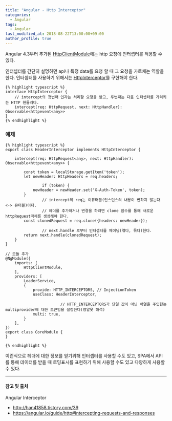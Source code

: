 ```yaml
---
title: "Angular - Http Interceptor"
categories: 
  - Angular
tags:
  - Angular
last_modified_at: 2018-08-22T13:00:00+09:00
author_profile: true
---
```

Angular 4.3부터 추가된 [HttpClientModule](https://angular.io/api/common/http/HttpClientModule)에는 http 요청에 인터셉터를 적용할 수 있다.

인터셉터를 간단히 설명하면 api나 특정 data를 요청 할 때 그 요청을 가로채는 역할을 한다. 인터셉터를 사용하기 위해서는 [HttpInterceptor](https://angular.io/api/common/http/HttpInterceptor)를 구현해야 한다.

    {% highlight typescript %}
    interface HttpInterceptor {
        // intercept의 첫번째 인자는 처리할 요청을 받고, 두번째는 다음 인터셉터를 가리키는 HTTP 핸들러다.
        intercept(req: HttpRequest, next: HttpHandler): Observable<httpevent<any>>
    }
    {% endhighlight %}

### 예제

    {% highlight typescript %}
    export class HeaderInterceptor implements HttpInterceptor {

        intercept(req: HttpRequest<any>, next: HttpHandler): Observable<httpevent<any>> {

            const token = localStorage.getItem('token');
            let newHeader: HttpHeaders = req.headers;
            
                    if (token) {
                newHeader = newHeader.set('X-Auth-Token', token);
            }
                    // intercept의 req는 이뮤터블(인스턴스의 내용이 변하지 않는다 <-> 뮤터블)이다.
                    // 헤더를 추가하거나 변경을 하려면 clone 함수를 통해 새로운 httpRequest객체를 생성해야 한다.
            const clonedRequest = req.clone({headers: newHeader});

                    // next.handle 로부터 인터셉터를 체이닝(엮다, 묶다)한다.
            return next.handle(clonedRequest); 
        }
    }

    // 모듈 추가
    @NgModule({
        imports: [
            HttpClientModule,
        ],
        providers: [
            LoaderService,
            {
                provide: HTTP_INTERCEPTORS, // InjectionToken
                useClass: HeaderInterceptor,

                            // HTTP_INTERCEPTORS가 단일 값이 아닌 배열을 주입한는 multiprovider에 대한 토큰임을 설정한다(영알못 해석)
                multi: true,
            }
        ],
    })
    export class CoreModule {
    }

    {% endhighlight %}

이런식으로 헤더에 대한 정보를 얻기위해 인터셉터를 사용할 수도 있고, SPA에서 API를 통해 데이터를 받을 때 로딩표시를 표현하기 위해 사용할 수도 있고 다양하게 사용할 수 있다.


---
#### 참고 및 출처

Angular Interceptor

- http://han41858.tistory.com/39
- https://angular.io/guide/http#intercepting-requests-and-responses
